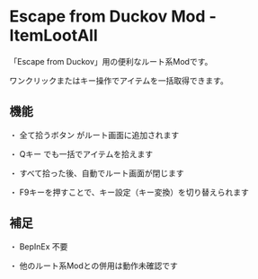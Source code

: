 # Escape from Duckov Mod - ItemLootAll

「Escape from Duckov」用の便利なルート系Modです。

ワンクリックまたはキー操作でアイテムを一括取得できます。
## 機能

・ 全て拾うボタン がルート画面に追加されます

・ Qキー でも一括でアイテムを拾えます

・ すべて拾った後、自動でルート画面が閉じます

・ F9キーを押すことで、キー設定（キー変換）を切り替えられます
## 補足

・ BepInEx 不要

・ 他のルート系Modとの併用は動作未確認です
